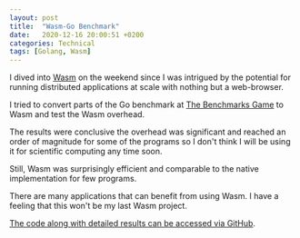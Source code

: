 ```yaml
---
layout: post
title:  "Wasm-Go Benchmark"
date:   2020-12-16 20:00:51 +0200
categories: Technical
tags: [Golang, Wasm]
---
```


I dived into [Wasm](https://webassembly.org/) on the weekend since I was intrigued by the potential for running distributed applications at scale with nothing but a web-browser.

I tried to convert parts of the Go benchmark at [The Benchmarks Game](https://benchmarksgame-team.pages.debian.net/benchmarksgame/index.html) to Wasm and test the Wasm overhead.

The results were conclusive the overhead was significant and reached an order of magnitude for some of the programs so I don't think I will be using it for scientific computing any time soon.

Still, Wasm was surprisingly efficient and comparable to the native implementation for few programs.

There are many applications that can benefit from using Wasm.
I have a feeling that this won't be my last Wasm project.

[The code along with detailed results can be accessed via GitHub](https://github.com/GummyJum/wasm_benchmark).
